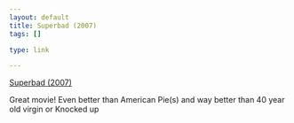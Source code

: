 ```yaml
--- 
layout: default
title: Superbad (2007)
tags: []

type: link

---
```

<a href="http://www.imdb.com/title/tt0829482/">Superbad (2007)</a>

Great movie! Even better than American Pie(s) and way better than 40 year old virgin or Knocked up
